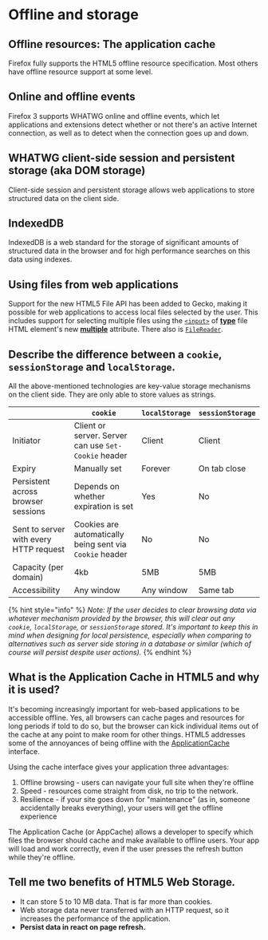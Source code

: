# Offline and storage

## Offline resources: The application cache

Firefox fully supports the HTML5 offline resource specification. Most others have offline resource support at some level.

## Online and offline events

Firefox 3 supports WHATWG online and offline events, which let applications and extensions detect whether or not there's an active Internet connection, as well as to detect when the connection goes up and down.

## WHATWG client-side session and persistent storage (aka DOM storage)

Client-side session and persistent storage allows web applications to store structured data on the client side.

## IndexedDB

IndexedDB is a web standard for the storage of significant amounts of structured data in the browser and for high performance searches on this data using indexes.

## Using files from web applications

Support for the new HTML5 File API has been added to Gecko, making it possible for web applications to access local files selected by the user. This includes support for selecting multiple files using the [`<input>`](https://developer.mozilla.org/en-US/docs/Web/HTML/Element/input) of [**type**](https://developer.mozilla.org/en-US/docs/HTML/Element/Input#attr-type) file HTML element's new [**multiple**](https://developer.mozilla.org/en-US/docs/HTML/Element/Input#attr-multiple) attribute. There also is [`FileReader`](https://developer.mozilla.org/en-US/docs/DOM/FileReader).

## Describe the difference between a `cookie`, `sessionStorage` and `localStorage`.

All the above-mentioned technologies are key-value storage mechanisms on the client side. They are only able to store values as strings.

|                                        | `cookie`                                                 | `localStorage` | `sessionStorage` |
| -------------------------------------- | -------------------------------------------------------- | -------------- | ---------------- |
| Initiator                              | Client or server. Server can use `Set-Cookie` header     | Client         | Client           |
| Expiry                                 | Manually set                                             | Forever        | On tab close     |
| Persistent across browser sessions     | Depends on whether expiration is set                     | Yes            | No               |
| Sent to server with every HTTP request | Cookies are automatically being sent via `Cookie` header | No             | No               |
| Capacity (per domain)                  | 4kb                                                      | 5MB            | 5MB              |
| Accessibility                          | Any window                                               | Any window     | Same tab         |

{% hint style="info" %}
_Note: If the user decides to clear browsing data via whatever mechanism provided by the browser, this will clear out any `cookie`, `localStorage`, or `sessionStorage` stored. It's important to keep this in mind when designing for local persistence, especially when comparing to alternatives such as server side storing in a database or similar (which of course will persist despite user actions)._
{% endhint %}

## What is the Application Cache in HTML5 and why it is used?

It's becoming increasingly important for web-based applications to be accessible offline. Yes, all browsers can cache pages and resources for long periods if told to do so, but the browser can kick individual items out of the cache at any point to make room for other things. HTML5 addresses some of the annoyances of being offline with the [ApplicationCache](http://www.whatwg.org/specs/web-apps/current-work/#applicationcache) interface.

Using the cache interface gives your application three advantages:

1. Offline browsing - users can navigate your full site when they're offline
2. Speed - resources come straight from disk, no trip to the network.
3. Resilience - if your site goes down for "maintenance" (as in, someone accidentally breaks everything), your users will get the offline experience

The Application Cache (or AppCache) allows a developer to specify which files the browser should cache and make available to offline users. Your app will load and work correctly, even if the user presses the refresh button while they're offline.

## Tell me two benefits of HTML5 Web Storag&#x65;_._

* It can store 5 to 10 MB data. That is far more than cookies.
* Web storage data never transferred with an HTTP request, so it increases the performance of the application.
* **Persist data in react on page refresh.**
